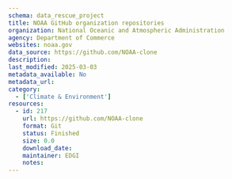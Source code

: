 ```yaml
---
schema: data_rescue_project 
title: NOAA GitHub organization repositories
organization: National Oceanic and Atmospheric Administration
agency: Department of Commerce
websites: noaa.gov
data_source: https://github.com/NOAA-clone
description: 
last_modified: 2025-03-03
metadata_available: No
metadata_url: 
category:
  - ['Climate & Environment'] 
resources:
  - id: 217
    url: https://github.com/NOAA-clone
    format: Git
    status: Finished
    size: 0.0
    download_date: 
    maintainer: EDGI
    notes: 
---
```

